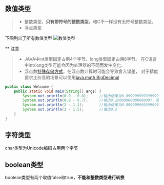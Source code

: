 ## 数值类型

> * 整数类型，**只有带符号的整数类型**，和C不一样没有无符号整数类型。
> * 浮点类型

下图列出了所有数值类型
![数值类型](/pics/number.PNG)

** 注意

> * JAVA中int类型固定占用4个字节，long类型固定占用8字节。
> 在C语言中int/long类型可能会因为处理器的不同而发生变化。
> * 浮点数[特殊存储方式][1]，在浮点数计算时可能会导致舍入误差，
> 对于精度要求比价高的场景可以使用[java.math.BigDecimal][2]

```java
public class Welcome {
	public static void main(String[] args) {
		System.out.println(0.9 - 0.8);     //输出结果为0.09999999999999998，而不是0.1
		System.out.println(0.9 - 0.7);     //输出0.20000000000000007，而不是0.2
		System.out.println(2 - 1.1);       //输出结果为0.8999999999999999，而不是0.9
		System.out.println(2 - 1.5);       //输出0.5
	}
}
```

## 字符类型

char类型为Unicode编码占用两个字节

## boolean类型

boolean类型有两个取值false和true，**不能和整数类型进行转换**

[1]:https://docs.oracle.com/javase/specs/jls/se7/html/jls-4.html#jls-4.2.3 "Floating-Point Types, Formats, and Values"
[2]:https://docs.oracle.com/javase/8/docs/api/java/math/BigDecimal.html